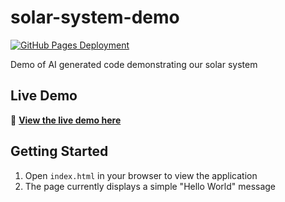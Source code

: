 # solar-system-demo

[![GitHub Pages Deployment](https://github.com/tkapin/solar-system-demo/actions/workflows/pages/pages-build-deployment/badge.svg)](https://github.com/tkapin/solar-system-demo/actions/workflows/pages/pages-build-deployment)

Demo of AI generated code demonstrating our solar system

## Live Demo
🚀 **[View the live demo here](https://tkapin.github.io/solar-system-demo)**

## Getting Started
1. Open `index.html` in your browser to view the application
2. The page currently displays a simple "Hello World" message
